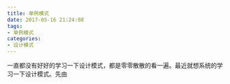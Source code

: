 ```yaml
---
title: 单例模式
date: 2017-05-16 21:24:08
tags:
- 单例模式
categories:
- 设计模式
---
```

  一直都没有好好的学习一下设计模式，都是零零散散的看一遍。最近就想系统的学习一下设计模式。先由